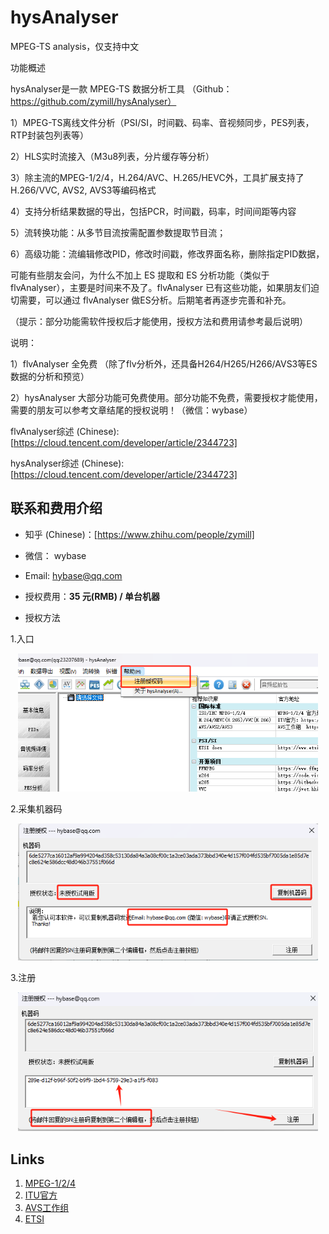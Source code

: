 # hysAnalyser 

MPEG-TS analysis，仅支持中文

功能概述

hysAnalyser是一款 MPEG-TS 数据分析工具 （Github：https://github.com/zymill/hysAnalyser）

1）MPEG-TS离线文件分析（PSI/SI，时间戳、码率、音视频同步，PES列表，RTP封装包列表等）

2）HLS实时流接入（M3u8列表，分片缓存等分析）

3）除主流的MPEG-1/2/4，H.264/AVC、H.265/HEVC外，工具扩展支持了 H.266/VVC, AVS2, AVS3等编码格式 

4）支持分析结果数据的导出，包括PCR，时间戳，码率，时间间距等内容

5）流转换功能：从多节目流按需配置参数提取节目流；

6）高级功能：流编辑修改PID，修改时间戳，修改界面名称，删除指定PID数据，

可能有些朋友会问，为什么不加上 ES 提取和 ES 分析功能（类似于 flvAnalyser），主要是时间来不及了。flvAnalyser 已有这些功能，如果朋友们迫切需要，可以通过 flvAnalyser 做ES分析。后期笔者再逐步完善和补充。

（提示：部分功能需软件授权后才能使用，授权方法和费用请参考最后说明）

说明：

1）flvAnalyser 全免费 （除了flv分析外，还具备H264/H265/H266/AVS3等ES数据的分析和预览）

2）hysAnalyser 大部分功能可免费使用。部分功能不免费，需要授权才能使用，需要的朋友可以参考文章结尾的授权说明！（微信：wybase）

  flvAnalyser综述 (Chinese): [https://cloud.tencent.com/developer/article/2344723]
  
  hysAnalyser综述 (Chinese): [https://cloud.tencent.com/developer/article/2344723]


## 联系和费用介绍

  * 知乎 (Chinese)：[https://www.zhihu.com/people/zymill]

  * 微信： wybase

  * Email: hybase@qq.com

  * 授权费用：**35 元(RMB) / 单台机器**

  * 授权方法

  1.入口
  
<center class="half">
    <img src="image/auth_001.png" width="480"/>
</center>
  
  2.采集机器码

<center class="half">
    <img src="image/auth_002.png" width="480"/>
</center>
  
  3.注册

<center class="half">
    <img src="image/auth_003.png" width="480"/>
</center>

## Links

1. [MPEG-1/2/4](https://mpeg.chiariglione.org/)
2. [ITU官方](https://www.itu.int/rec/T-REC-H/en)
3. [AVS工作组](https://www.avs.org.cn/)
4. [ETSI](https://www.etsi.org/deliver/)

